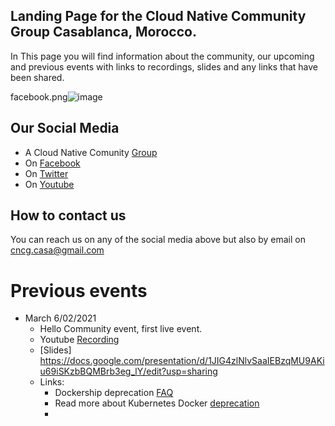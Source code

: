  ## Landing Page for the Cloud Native Community Group Casablanca, Morocco.
 In This page you will find information about the community, our upcoming and previous events with links to recordings, slides and any links that have been shared. 
 
 facebook.png![image](https://user-images.githubusercontent.com/80206934/110248487-c2226c80-7f71-11eb-8268-fc9bd6d1c477.png)

 ## Our Social Media 
- A Cloud Native Comunity [Group](https://community.cncf.io/casablanca/) 
- On [Facebook](https://www.facebook.com/cncg.casa)
- On [Twitter](https://twitter.com/cncg_casa)
- On [Youtube](https://bit.ly/cncgcasa)

## How to contact us
You can reach us on any of the social media above but also by email on cncg.casa@gmail.com

# Previous events
- March 6/02/2021
  - Hello Community event, first live event.
  - Youtube [Recording](https://www.youtube.com/watch?v=85DnV1WnIe4)
  - [Slides] https://docs.google.com/presentation/d/1JIG4zlNlvSaaIEBzqMU9AKiu69iSKzbBQMBrb3eg_lY/edit?usp=sharing
  - Links:
    - Dockership deprecation [FAQ](https://kubernetes.io/blog/2020/12/02/dockershim-faq/)
    - Read more about Kubernetes Docker [deprecation](https://towardsdatascience.com/kubernetes-is-deprecating-docker-in-the-upcoming-release-2a03d607934a)
    -  
